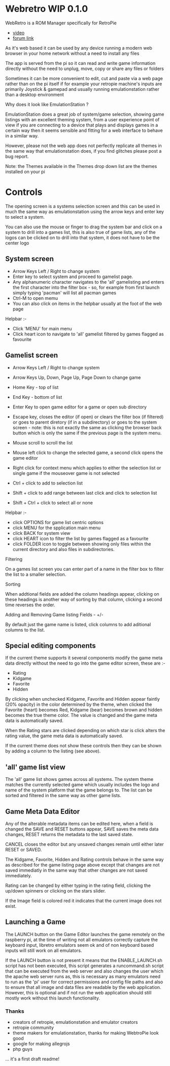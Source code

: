 # Webretro WIP 0.1.0

WebRetro is a ROM Manager specifically for RetroPie

* [video](https://www.youtube.com/watch?v=d1ovSZqve44)
* [forum link](https://retropie.org.uk/forum/topic/10164/web-app-wip-please-give-it-a-name/18)


As it's web based it can be used by any device running a modern web browser in your home network without a need to install any files

The app is served from the pi so it can read and write game information directly without the need to unplug, move, copy or share any files or folders

Sometimes it can be more convenient to edit, cut and paste via a web page rather than on the pi itself if for example your retropie machine's inputs are primarily Joystick & gamepad and usually running emulationstation rather than a desktop environment


Why does it look like EmulationStation ?

EmulationStation does a great job of system/game selection, showing game listings with an excellent theming system, from a user experience point of view if you are connecting to a device that plays and displays games in a certain way then it seems sensible and fitting for a web interface to behave in a similar way.

However, please not the web app does not perfectly replicate all themes in the same way that emulationstation does, if you find glitches please post a bug report.

Note: the Themes available in the Themes drop down list are the themes installed on your pi


Controls
=

The opening screen is a systems selection screen and this can be used in much the same way as emulationstation using the arrow keys and enter key to select a system.

You can also use the mouse or finger to drag the system bar and click on a system to drill into a games list, this is also true of game lists, any of the logos can be clicked on to drill into that system, it does not have to be the center logo

System screen
-

* Arrow Keys Left / Right to change system
* Enter key to select system and proceed to gamelist page.
* Any alphanumeric character navigates to the 'all' gamelisting and enters the first character into the filter box - so, for example from first launch simply typing 'pacman' will list all pacman games
* Ctrl-M to open memu
* You can also click on items in the helpbar usually at the foot of the web page

Helpbar :-

* Click 'MENU' for main menu
* Click heart icon to navigate to 'all' gamelist filtered by games flagged as favourite

Gamelist screen
-

* Arrow Keys Left / Right to change system
* Arrow Keys Up, Down, Page Up, Page Down to change game
* Home Key - top of list
* End Key - bottom of list
* Enter Key to open game editor for a game or open sub directory
* Escape key, closes the editor (if open) or
              clears the filter box (if filtered) or
                            goes to parent diretory (if in a subdirectory) or
                                          goes to the system screen  - note: this is not exactly the same as clicking the browser back button which is only the same if the previous page is the system menu.

* Mouse scroll to scroll the list
* Mouse left click to change the selected game, a second click opens the game editor
* Right click for context menu which applies to either the selection list or single game if the mouseover game is not selected

* Ctrl + click to add to selection list
* Shift + click to add range between last click and click to selection list
* Shift + Ctrl + click to select all or none

Helpbar :-

* click OPTIONS for game list centric options
* click MENU for the spplication main menu
* click BACK for system view
* click HEART icon to filter the list by games flagged as a favourite
* click FOLDER icon to toggle between showing only files within the current directory and also files in subdirectories.

Filtering

On a games list screen you can enter part of a name in the filter box to filter the list to a smaller selection.

Sorting

When addtional fields are added the column headings appear, clicking on these headings is another way of sorting by that column, clicking a second time reverses the order.

Adding and Removing Game listing Fields - +/-

By default just the game name is listed, click columns to add aditional columns to the list.

Special editing components
--------------------------
If the current theme supports it several components modify the game meta data directly without the need to go into the game editor screen, these are :-
 * Rating
 * Kidgame
 * Favorite
 * Hidden

By clicking when unchecked Kidgame, Favorite and Hidden appear faintly (20% opacity) in the color determined by the theme, when clicked the Favorite (heart) becomes Red, Kidgame (bear) becomes brown and hidden becomes the true theme color. The value is changed and the game meta data is automatically saved.

When the Rating stars are clicked depending on which star is click alters the rating value, the game meta data is automatically saved.

If the current theme does not show these controls then they can be shown by adding a column to the listing (see above).

'all' game list view
--------------------
The 'all' game list shows games across all systems. The system theme matches the currently selected game which usually includes the logo and name of the system platform that the game belongs to. The list can be sorted and filtered in the same way as other game lists.

Game Meta Data Editor
---------------------
Any of the alterable metadata items can be edited here, when a field is changed the SAVE and RESET buttons appear, SAVE saves the meta data changes, RESET returns the metadata to the last saved state.

CANCEL closes the editor but any unsaved changes remain until either later RESET or SAVED.

The Kidgame, Favorite, Hidden and Rating controls behave in the same way as described for the game listing page above except that changes are not saved immediatly in the same way that other changes are not saved immediately.

Rating can be changed by either typing in the rating field, clicking the up/down spinners or clicking on the stars slider.

If the Image field is colored red it indicates that the current image does not exist.

Launching a Game
----------------

The LAUNCH button on the Game Editor launches the game remotely on the raspberry pi, at the time of writing not all emulators correctly capture the keyboard input, libretro emulators seem ok and of non keyboard based inputs will still work on all emulators.

If the LAUNCH button is not present it means that the ENABLE_LAUNCH.sh script has not been executed, this script generates a runcommand.sh script that can be executed from the web server and also changes the user which the apache web server runs as, this is necessary as many emulators need to run as the 'pi' user for correct permissions and config file paths and also to ensure that all image and data files are readable by the web application. However, this is optional and if not run the web application should still mostly work without this launch functionality.


### Thanks

* creators of retropie, emulationstation and emulator creators
* retropie community
* theme makers for emulationstation, thanks for making WebtroPie look good
* google for making allegrojs
* php guys

... it's a first draft readme!


